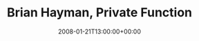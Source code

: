 ---
templateKey: event
guid: 08941935-6eab-11ea-99c5-002590d1d1b0
date: 2008-01-21T13:00:00+00:00
eventTime: '1pm'
title: Brian Hayman, Private Function
artist: Brian Hayman
city: Kingston
venue: Private Function
group: Tim Shia
guests: Kevin Barrett, Chris Banks
---
